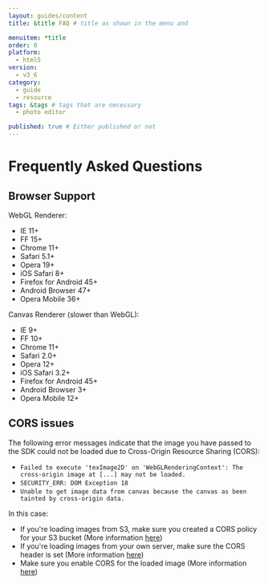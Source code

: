 ```yaml
---
layout: guides/content
title: &title FAQ # title as shown in the menu and 

menuitem: *title
order: 0
platform:
  - html5
version:
  - v3_6
category: 
  - guide
  - resource
tags: &tags # tags that are necessary
  - photo editor 

published: true # Either published or not 
---
```


# Frequently Asked Questions

## Browser Support

WebGL Renderer:

  * IE 11+
  * FF 15+
  * Chrome 11+
  * Safari 5.1+
  * Opera 19+
  * iOS Safari 8+
  * Firefox for Android 45+
  * Android Browser 47+
  * Opera Mobile 36+

Canvas Renderer (slower than WebGL):

  * IE 9+
  * FF 10+
  * Chrome 11+
  * Safari 2.0+
  * Opera 12+
  * iOS Safari 3.2+
  * Firefox for Android 45+
  * Android Browser 3+
  * Opera Mobile 12+



## CORS issues

The following error messages indicate that the image you have passed to the SDK could not be loaded
due to Cross-Origin Resource Sharing (CORS):

* `Failed to execute 'texImage2D' on 'WebGLRenderingContext': The cross-origin image at [...] may not be loaded.`
* `SECURITY_ERR: DOM Exception 18`
* `Unable to get image data from canvas because the canvas as been tainted by cross-origin data.`

In this case:

* If you're loading images from S3, make sure you created a CORS policy for your S3 bucket (More information [here](http://docs.aws.amazon.com/AmazonS3/latest/dev/cors.html))
* If you're loading images from your own server, make sure the CORS header is set (More information [here](http://enable-cors.org/server.html))
* Make sure you enable CORS for the loaded image (More information [here](http://blog.chromium.org/2011/07/using-cross-domain-images-in-webgl-and.html))

